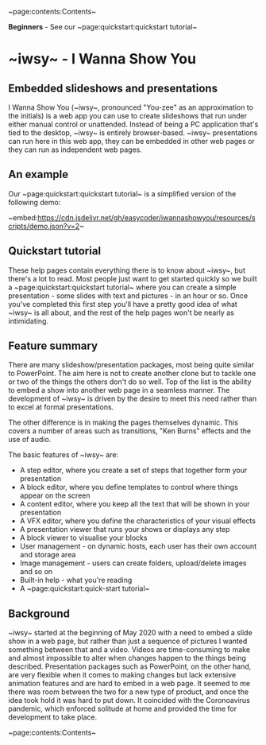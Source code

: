 ~page:contents:Contents~

**Beginners** - See our ~page:quickstart:quickstart tutorial~

# ~iwsy~ - I Wanna Show You 

## Embedded slideshows and presentations

I Wanna Show You (~iwsy~, pronounced "You-zee" as an approximation to the initials) is a web app you can use to create slideshows that run under either manual control or unattended. Instead of being a PC application that's tied to the desktop, ~iwsy~ is entirely browser-based. ~iwsy~ presentations can run here in this web app, they can be embedded in other web pages or they can run as independent web pages.

## An example

Our ~page:quickstart:quickstart tutorial~ is a simplified version of the following demo:

~embed:https://cdn.jsdelivr.net/gh/easycoder/iwannashowyou/resources/scripts/demo.json?v=2~

## Quickstart tutorial

These help pages contain everything there is to know about ~iwsy~, but there's a lot to read. Most people just want to get started quickly so we built a ~page:quickstart:quickstart tutorial~ where you can create a simple presentation - some slides with text and pictures - in an hour or so. Once you've completed this first step you'll have a pretty good idea of what ~iwsy~ is all about, and the rest of the help pages won't be nearly as intimidating.

## Feature summary

There are many slideshow/presentation packages, most being quite similar to PowerPoint. The aim here is not to create another clone but to tackle one or two of the things the others don't do so well. Top of the list is the ability to embed a show into another web page in a seamless manner. The development of ~iwsy~ is driven by the desire to meet this need rather than to excel at formal presentations.

The other difference is in making the pages themselves dynamic. This covers a number of areas such as transitions, "Ken Burns" effects and the use of audio.

The basic features of ~iwsy~ are:

 - A step editor, where you create a set of steps that together form your presentation
 - A block editor, where you define templates to control where things appear on the screen
 - A content editor, where you keep all the text that will be shown in your presentation
 - A VFX editor, where you define the characteristics of your visual effects
 - A presentation viewer that runs your shows or displays any step
 - A block viewer to visualise your blocks
 - User management - on dynamic hosts, each user has their own account and storage area
 - Image management - users can create folders, upload/delete images and so on
 - Built-in help - what you're reading
 - A ~page:quickstart:quick-start tutorial~

## Background

~iwsy~ started at the beginning of May 2020 with a need to embed a slide show in a web page, but rather than just a sequence of pictures I wanted something between that and a video. Videos are time-consuming to make and almost impossible to alter when changes happen to the things being described. Presentation packages such as PowerPoint, on the other hand, are very flexible when it comes to making changes but lack extensive animation features and are hard to embed in a web page. It seemed to me there was room between the two for a new type of product, and once the idea took hold it was hard to put down. It coincided with the Coronoavirus pandemic, which enforced solitude at home and provided the time for development to take place.

~page:contents:Contents~
